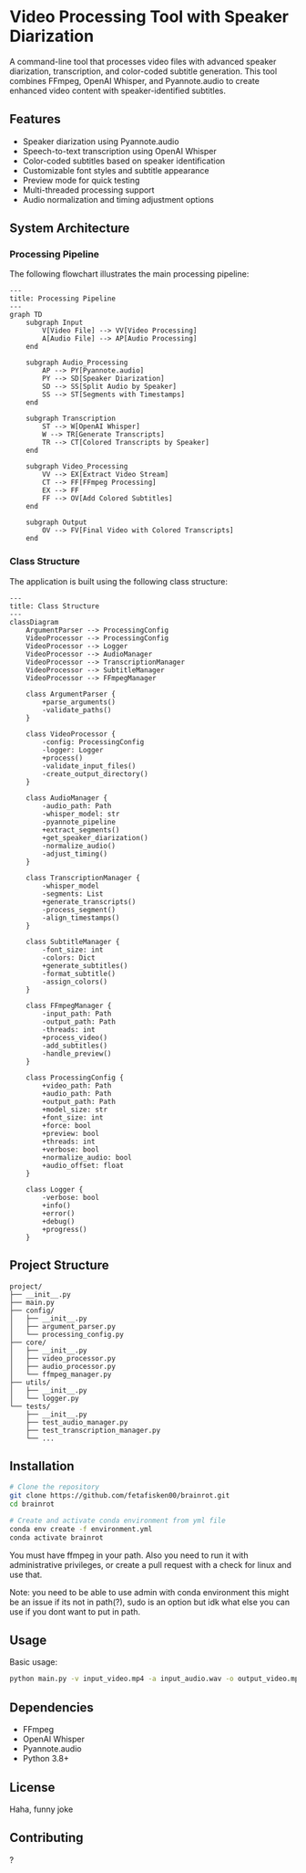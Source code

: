 # Video Processing Tool with Speaker Diarization

A command-line tool that processes video files with advanced speaker diarization, transcription, and color-coded subtitle generation. This tool combines FFmpeg, OpenAI Whisper, and Pyannote.audio to create enhanced video content with speaker-identified subtitles.

## Features

- Speaker diarization using Pyannote.audio
- Speech-to-text transcription using OpenAI Whisper
- Color-coded subtitles based on speaker identification
- Customizable font styles and subtitle appearance
- Preview mode for quick testing
- Multi-threaded processing support
- Audio normalization and timing adjustment options

## System Architecture

### Processing Pipeline

The following flowchart illustrates the main processing pipeline:

```mermaid
---
title: Processing Pipeline
---
graph TD
    subgraph Input
        V[Video File] --> VV[Video Processing]
        A[Audio File] --> AP[Audio Processing]
    end

    subgraph Audio_Processing
        AP --> PY[Pyannote.audio]
        PY --> SD[Speaker Diarization]
        SD --> SS[Split Audio by Speaker]
        SS --> ST[Segments with Timestamps]
    end

    subgraph Transcription
        ST --> W[OpenAI Whisper]
        W --> TR[Generate Transcripts]
        TR --> CT[Colored Transcripts by Speaker]
    end

    subgraph Video_Processing
        VV --> EX[Extract Video Stream]
        CT --> FF[FFmpeg Processing]
        EX --> FF
        FF --> OV[Add Colored Subtitles]
    end

    subgraph Output
        OV --> FV[Final Video with Colored Transcripts]
    end
```

### Class Structure

The application is built using the following class structure:

```mermaid
---
title: Class Structure
---
classDiagram
    ArgumentParser --> ProcessingConfig
    VideoProcessor --> ProcessingConfig
    VideoProcessor --> Logger
    VideoProcessor --> AudioManager
    VideoProcessor --> TranscriptionManager
    VideoProcessor --> SubtitleManager
    VideoProcessor --> FFmpegManager

    class ArgumentParser {
        +parse_arguments()
        -validate_paths()
    }

    class VideoProcessor {
        -config: ProcessingConfig
        -logger: Logger
        +process()
        -validate_input_files()
        -create_output_directory()
    }

    class AudioManager {
        -audio_path: Path
        -whisper_model: str
        -pyannote_pipeline
        +extract_segments()
        +get_speaker_diarization()
        -normalize_audio()
        -adjust_timing()
    }

    class TranscriptionManager {
        -whisper_model
        -segments: List
        +generate_transcripts()
        -process_segment()
        -align_timestamps()
    }

    class SubtitleManager {
        -font_size: int
        -colors: Dict
        +generate_subtitles()
        -format_subtitle()
        -assign_colors()
    }

    class FFmpegManager {
        -input_path: Path
        -output_path: Path
        -threads: int
        +process_video()
        -add_subtitles()
        -handle_preview()
    }

    class ProcessingConfig {
        +video_path: Path
        +audio_path: Path
        +output_path: Path
        +model_size: str
        +font_size: int
        +force: bool
        +preview: bool
        +threads: int
        +verbose: bool
        +normalize_audio: bool
        +audio_offset: float
    }

    class Logger {
        -verbose: bool
        +info()
        +error()
        +debug()
        +progress()
    }
```

## Project Structure

```
project/
├── __init__.py
├── main.py
├── config/
│   ├── __init__.py
│   ├── argument_parser.py
│   └── processing_config.py
├── core/
│   ├── __init__.py
│   ├── video_processor.py
│   ├── audio_processor.py
│   └── ffmpeg_manager.py
├── utils/
│   ├── __init__.py
│   └── logger.py
└── tests/
    ├── __init__.py
    ├── test_audio_manager.py
    ├── test_transcription_manager.py
    └── ...
```

## Installation
```bash
# Clone the repository
git clone https://github.com/fetafisken00/brainrot.git
cd brainrot

# Create and activate conda environment from yml file
conda env create -f environment.yml
conda activate brainrot
```
You must have ffmpeg in your path.
Also you need to run it with administrative privileges, or create a pull request with a check for linux and use that.

Note: you need to be able to use admin with conda environment this might be an issue if its not in path(?), sudo is an option but idk what else you can use if you dont want to put in path.

## Usage

Basic usage:
```bash
python main.py -v input_video.mp4 -a input_audio.wav -o output_video.mp4
```

## Dependencies

- FFmpeg
- OpenAI Whisper
- Pyannote.audio
- Python 3.8+

## License
Haha, funny joke

## Contributing
?